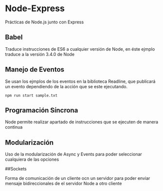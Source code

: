 # Node-Express
Prácticas de Node.js junto con Express

## Babel

Traduce instrucciones de ES6 a cualquier versión de Node, en éste ejmplo traduce a la versión 3.4.0 de Node

## Manejo de Eventos 

Se usan los ejmplos de los eventos en la biblioteca Readline, que publicará un evento dependiendo de la acción que se este ejecutando.

`npm run start sample.txt`

## Programación Síncrona

Node permite realizar apartado de instrucciones que se ejecuten de manera continua

## Modularización

Uso de la modularización de Async y Events para poder seleccionar cualquiera de las opciones

##Sockets

Forma de comunicación de un cliente ocn un servidor para poder enviar mensaje bidireccionales de el servidor Node a otro cliente



